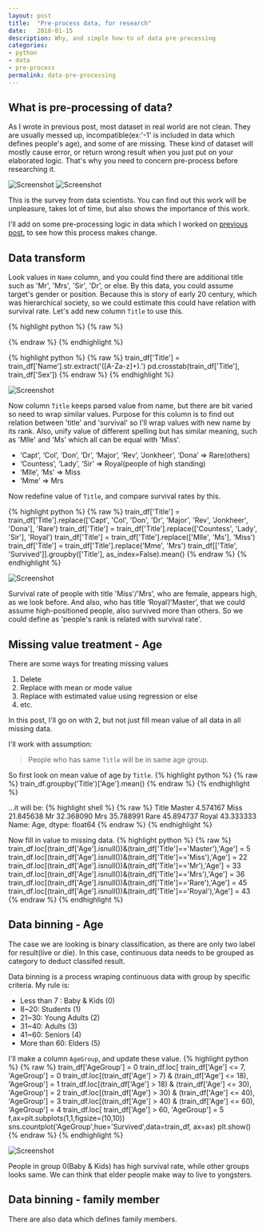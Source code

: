 ```yaml
---
layout: post
title:  "Pre-process data, for research"
date:   2018-01-15
description: Why, and simple how-to of data pre-processing
categories:
- python
- data
- pre-process
permalink: data-pre-processing
---
```



## What is pre-processing of data?
As I wrote in previous post, most dataset in real world are not clean. They are usually messed up, incompatible(ex:'-1' is included in data which defines people's age), and some of are missing. These kind of dataset will mostly cause error, or return wrong result when you just put on your elaborated logic. That's why you need to concern pre-process before researching it.

![Screenshot](/assets/post_img/data-pre-processing/data-pre-process-enjoyable.png)
![Screenshot](/assets/post_img/data-pre-processing/data-pre-process-spend-time.png)

This is the survey from data scientists. You can find out this work will be unpleasure, takes lot of time, but also shows the importance of this work.

I'll add on some pre-processing logic in data which I worked on [previous post](http://djkooks.github.io/first-kaggle-research), to see how this process makes change.


## Data transform
Look values in `Name` column, and you could find there are additional title such as 'Mr', 'Mrs', 'Sir', 'Dr', or else. By this data, you could assume target's gender or position. Because this is story of early 20 century, which was hierarchical society, so we could estimate this could have relation with survival rate. Let's add new column `Title` to use this.

{% highlight python %}
{% raw %}

{% endraw %}
{% endhighlight %}

{% highlight python %}
{% raw %}
train_df['Title'] = train_df['Name'].str.extract('([A-Za-z]+)\.')
pd.crosstab(train_df['Title'], train_df['Sex'])
{% endraw %}
{% endhighlight %}

![Screenshot](/assets/post_img/data-pre-processing/titanic-title-before.png)

Now column `Title` keeps parsed value from name, but there are bit varied so need to wrap similar values. Purpose for this column is to find out relation between 'title' and 'survival' so I'll wrap values with new name by its rank. 
Also, unify value of different spelling but has similar meaning, such as 'Mlle' and 'Ms' which all can be equal with 'Miss'.

- ‘Capt’, ‘Col’, ‘Don’, ‘Dr’, ‘Major’, ‘Rev’, ‘Jonkheer’, ‘Dona’ => Rare(others)
- ‘Countess’, ‘Lady’, ‘Sir’ => Royal(people of high standing)
- ‘Mlle’, ‘Ms’ => Miss
- ‘Mme’ => Mrs

Now redefine value of `Title`, and compare survival rates by this.

{% highlight python %}
{% raw %}
train_df['Title'] = train_df['Title'].replace(['Capt', 'Col', 'Don', 'Dr', 'Major', 'Rev', 'Jonkheer', 'Dona'], 'Rare')
train_df['Title'] = train_df['Title'].replace(['Countess', 'Lady', 'Sir'], 'Royal')
train_df['Title'] = train_df['Title'].replace(['Mlle', 'Ms'], 'Miss')
train_df['Title'] = train_df['Title'].replace('Mme', 'Mrs')
train_df[['Title', 'Survived']].groupby(['Title'], as_index=False).mean()
{% endraw %}
{% endhighlight %}

![Screenshot](/assets/post_img/data-pre-processing/titanic-title-survival.png)

Survival rate of people with title 'Miss'/'Mrs', who are female, appears high, as we look before. And also, who has title ‘Royal’/‘Master’, that we could assume high-positioned people, also survived more than others. So we could define as 'people's rank is related with survival rate'.


## Missing value treatment - Age
There are some ways for treating missing values

1. Delete
2. Replace with mean or mode value
3. Replace with estimated value using regression or else
4. etc.

In this post, I'll go on with 2, but not just fill mean value of all data in all missing data. 

I'll work with assumption:
> People who has same `Title` will be in same age group.

So first look on mean value of age by `Title`.
{% highlight python %}
{% raw %}
train_df.groupby('Title')['Age'].mean()
{% endraw %}
{% endhighlight %}

...it will be:
{% highlight shell %}
{% raw %}
Title
Master     4.574167
Miss      21.845638
Mr        32.368090
Mrs       35.788991
Rare      45.894737
Royal     43.333333
Name: Age, dtype: float64
{% endraw %}
{% endhighlight %}

Now fill in value to missing data.
{% highlight python %}
{% raw %}
train_df.loc[(train_df['Age'].isnull())&(train_df['Title']=='Master'),'Age'] = 5
train_df.loc[(train_df['Age'].isnull())&(train_df['Title']=='Miss'),'Age'] = 22
train_df.loc[(train_df['Age'].isnull())&(train_df['Title']=='Mr'),'Age'] = 33
train_df.loc[(train_df['Age'].isnull())&(train_df['Title']=='Mrs'),'Age'] = 36
train_df.loc[(train_df['Age'].isnull())&(train_df['Title']=='Rare'),'Age'] = 45
train_df.loc[(train_df['Age'].isnull())&(train_df['Title']=='Royal'),'Age'] = 43
{% endraw %}
{% endhighlight %}
 

## Data binning - Age
The case we are looking is binary classification, as there are only two label for result(live or die). In this case, continuous data needs to be grouped as category to deduct classifed result. 

Data binning is a process wraping continuous data with group by specific criteria.
My rule is:
- Less than 7 : Baby & Kids (0)
- 8~20: Students (1)
- 21~30: Young Adults (2)
- 31~40: Adults (3)
- 41~60: Seniors (4)
- More than 60: Elders (5)

I'll make a column `AgeGroup`, and update these value.
{% highlight python %}
{% raw %}
train_df['AgeGroup'] = 0
train_df.loc[ train_df['Age'] <= 7, 'AgeGroup'] = 0
train_df.loc[(train_df['Age'] > 7) & (train_df['Age'] <= 18), 'AgeGroup'] = 1
train_df.loc[(train_df['Age'] > 18) & (train_df['Age'] <= 30), 'AgeGroup'] = 2
train_df.loc[(train_df['Age'] > 30) & (train_df['Age'] <= 40), 'AgeGroup'] = 3
train_df.loc[(train_df['Age'] > 40) & (train_df['Age'] <= 60), 'AgeGroup'] = 4
train_df.loc[ train_df['Age'] > 60, 'AgeGroup'] = 5
f,ax=plt.subplots(1,1,figsize=(10,10))
sns.countplot('AgeGroup',hue='Survived',data=train_df, ax=ax)
plt.show()
{% endraw %}
{% endhighlight %}

![Screenshot](/assets/post_img/data-pre-processing/titanic-agegroup-survival.png)

People in group 0(Baby & Kids) has high survival rate, while other groups looks same. We can think that elder people make way to live to yongsters.


## Data binning - family member
There are also data which defines family members.

